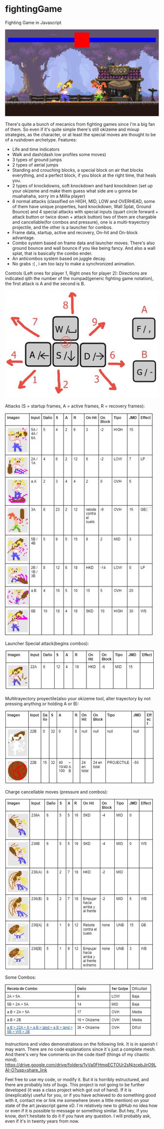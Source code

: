 # fightingGame
Fighting Game in Javascript

![Imagen ejemplo del juego](https://github.com/Eric11195/fightingGame/blob/main/ReadMeMedia/Demo.JPG)

There's quite a bunch of mecanics from fighting games since I'm a big fan of them. So even if it's quite simple there's still okizeme and mixup strategies, as the character, or at least the special moves are thought to be of a rushdown archetype.
Features:
- Life and time indicators
- Walk and dash(dash low profiles some moves)
- 3 types of ground jumps
- 2 types of aerial jumps
- Standing and crouching blocks, a special block on air that blocks everything, and a perfect block, if you block at the right time, that heals you.
- 2 types of knockdowns, soft knockdown and hard knockdown (set up your okizeme and make them guess what side are u gonna be muahahaha, sorry im a Millia player) 
- 8 normal attacks (classified on HIGH, MID, LOW and OVERHEAD, some of them have unique properties, hard knockdown, Wall Splat, Ground Bounce) and 4 special attacks with special inputs (quart circle forward + attack button  or twice down + attack button) two of them are chargable and cancellable(for combos and pressure), one is a multi-trayectory projectile, and the other is a launcher for combos.
- Frame data, startup, active and recovery, On-hit and On-block advantage.
- Combo system based on frame data and launcher moves. There's also ground bounce and wall bounce if you like being fancy. And also a wall splat, that is basically the combo ender.
- An anticombos system based on juggle decay.
- No grabs :( , i am too lazy to make a synchronized animation.

Controls (Left ones for player 1, Right ones for player 2):
Directions are indicated qith the number of the numpad(generic fighting game notation), the first attack is A and the second is B.

![Imagen controls](https://github.com/Eric11195/fightingGame/blob/main/ReadMeMedia/Controles.JPG)

Attacks (S = startup frames, A = active frames, R = recovery frames):

![Image attacks](https://github.com/Eric11195/fightingGame/blob/main/ReadMeMedia/Ataques.JPG)

Launcher Special attack(begins combos):

![Image launcher attack](https://github.com/Eric11195/fightingGame/blob/main/ReadMeMedia/22A.JPG)

Multitrayectory proyectile(also your okizeme tool, alter trayectory by not pressing anything or holding A or B):

![Image projectile attack](https://github.com/Eric11195/fightingGame/blob/main/ReadMeMedia/22B.JPG)

Charge cancellable moves (pressure and combos):

![Image charge moves](https://github.com/Eric11195/fightingGame/blob/main/ReadMeMedia/236.JPG)

Some Combos:

![Image charge moves](https://github.com/Eric11195/fightingGame/blob/main/ReadMeMedia/Combos.JPG)

Instructions and video demonstrations on the following link. It is in spanish I may warn. There are no code explanations since it´s just a complete mesh. And there's very few comments on the code itself (things of my chaotic mind).
https://drive.google.com/drive/folders/1yVa0FHmqECTOUr2sNjzcebJirO9LAI-O?usp=share_link

Feel free to use my code, or modify it. But it is horribly estructured, and there are probably lots of bugs. This project is not going to be further developed (it was a class project which got out of hand). If it is (inexplicably) useful for you, or if you have achieved to do something good with it, contact me or link me somewhere (even a little mention) on your state of the art javascript game xD. 
I´m relatively new to gitHub no idea how or even if it is possible to message or something similar. But hey, if you know, don't hesitate to do it if you have any question. I will probably ask, even if it's in twenty years from now.
